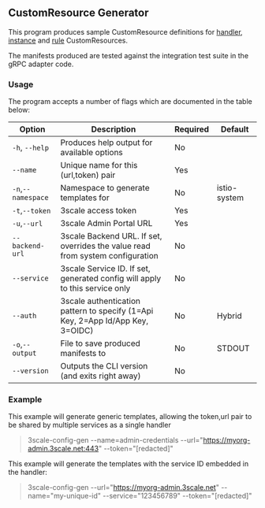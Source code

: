 ## CustomResource Generator

This program produces sample CustomResource definitions for [handler](https://istio.io/docs/concepts/policies-and-telemetry/#handlers),
 [instance](https://istio.io/docs/concepts/policies-and-telemetry/#instances)
 and [rule](https://istio.io/docs/concepts/policies-and-telemetry/#rules) CustomResources.

The manifests produced are tested against the integration test suite in the gRPC adapter code.

### Usage

The program accepts a number of flags which are documented in the table below:

| Option               | Description                                                                     | Required| Default      |
|----------------------|---------------------------------------------------------------------------------|---------|--------------|
|    `-h`, `--help`    |  Produces help output for available options                                     |   No    |              |
|    `--name`          |  Unique name for this (url,token) pair                                          |   Yes   |              |
|    `-n`,`--namespace`|  Namespace to generate templates for                                            |   No    | istio-system |
|    `-t`,`--token`    |  3scale access token                                                            |   Yes   |              |
|    `-u`,`--url`      |  3scale Admin Portal URL                                                        |   Yes   |              |
|    `--backend-url`   |  3scale Backend URL. If set, overrides the value read from system configuration |   No    |              |
|    `--service`       |  3scale Service ID. If set, generated config will apply to this service only    |   No    |              |
|    `--auth`          |  3scale authentication pattern to specify (1=Api Key, 2=App Id/App Key, 3=OIDC) |   No    | Hybrid       |
|    `-o`,`--output`   |  File to save produced manifests to                                             |   No    | STDOUT       |
|    `--version`       |  Outputs the CLI version (and exits right away)                                 |   No    |              |

### Example

This example will generate generic templates, allowing the token,url pair to be shared by multiple services as a single handler 
> 3scale-config-gen --name=admin-credentials --url="https://myorg-admin.3scale.net:443" --token="[redacted]"

This example will generate the templates with the service ID embedded in the handler:
> 3scale-config-gen --url="https://myorg-admin.3scale.net" --name="my-unique-id" --service="123456789" --token="[redacted]"


